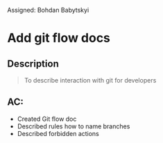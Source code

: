 Assigned: Bohdan Babytskyi

# Add git flow docs

## Description
> To describe interaction with git for developers  

## AC:

* Created Git flow doc
* Described rules how to name branches
* Described forbidden actions
